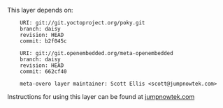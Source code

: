 This layer depends on:

        URI: git://git.yoctoproject.org/poky.git
        branch: daisy
        revision: HEAD
        commit: b2f045c 

        URI: git://git.openembedded.org/meta-openembedded
        branch: daisy
        revision: HEAD
        commit: 662cf40 

        meta-overo layer maintainer: Scott Ellis <scott@jumpnowtek.com>


Instructions for using this layer can be found at [jumpnowtek.com][overo-yocto-build]

[overo-yocto-build]: http://www.jumpnowtek.com/gumstix/overo/Overo-Systems-with-Yocto.html

